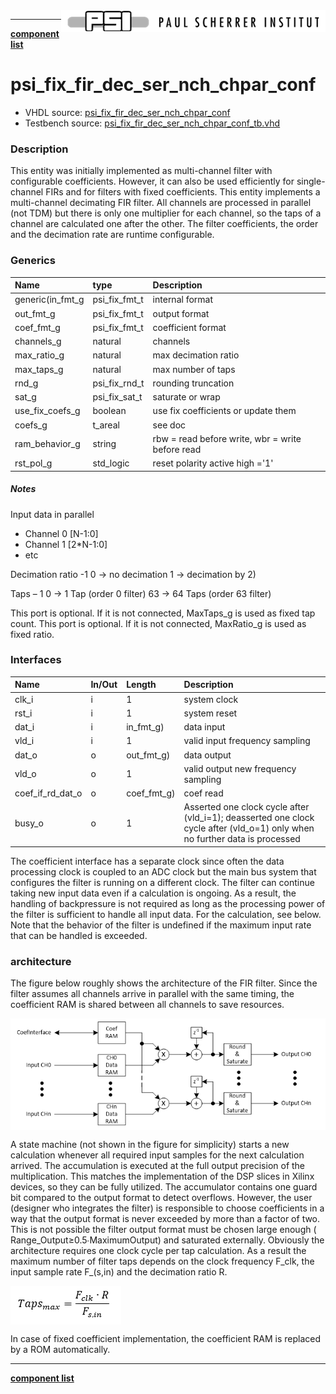 <img align="right" src="../../doc/psi_logo.png">

***

[**component list**](../README.md)


# psi_fix_fir_dec_ser_nch_chpar_conf
 - VHDL source: [psi_fix_fir_dec_ser_nch_chpar_conf](../../hdl/psi_fix_fir_dec_ser_nch_chpar_conf.vhd)
 - Testbench source: [psi_fix_fir_dec_ser_nch_chpar_conf_tb.vhd](../../testbench/psi_fix_fir_dec_ser_nch_chpar_conf_tb/psi_fix_fir_dec_ser_nch_chpar_conf_tb.vhd)

### Description

This entity was initially implemented as multi-channel filter with configurable coefficients. However, it can also be used efficiently for single-channel FIRs and for filters with fixed coefficients.
This entity implements a multi-channel decimating FIR filter. All channels are processed in parallel (not TDM) but there is only one multiplier for each channel, so the taps of a channel are calculated one after the other. The filter coefficients, the order and the decimation rate are runtime configurable.


### Generics
| Name             | type          | Description                                      |
|:-----------------|:--------------|:-------------------------------------------------|
| generic(in_fmt_g | psi_fix_fmt_t | internal format                                  |
| out_fmt_g        | psi_fix_fmt_t | output format                                    |
| coef_fmt_g       | psi_fix_fmt_t | coefficient format                               |
| channels_g       | natural       | channels                                         |
| max_ratio_g      | natural       | max decimation ratio                             |
| max_taps_g       | natural       | max number of taps                               |
| rnd_g            | psi_fix_rnd_t | rounding truncation                              |
| sat_g            | psi_fix_sat_t | saturate or wrap                                 |
| use_fix_coefs_g  | boolean       | use fix coefficients or update them              |
| coefs_g          | t_areal       | see doc                                          |
| ram_behavior_g   | string        | rbw = read before write, wbr = write before read |
| rst_pol_g        | std_logic     | reset polarity active high ='1'                  |

##### Notes

Input data in parallel
- Channel 0 [N-1:0]
- Channel 1 [2*N-1:0]
- etc

Decimation ratio -1
0  -> no decimation
1  -> decimation by 2)

Taps – 1
0 	-> 1 Tap (order 0 filter)
63 	-> 64 Taps (order 63 filter)

This port is optional. If it is not connected, MaxTaps_g is used as fixed tap count.
This port is optional. If it is not connected, MaxRatio_g is used as fixed ratio.


### Interfaces
| Name             | In/Out   | Length      | Description                         |
|:-----------------|:---------|:------------|:------------------------------------|
| clk_i            | i        | 1           | system clock                        |
| rst_i            | i        | 1           | system reset                        |
| dat_i            | i        | in_fmt_g)   | data input                          |
| vld_i            | i        | 1           | valid input frequency sampling      |
| dat_o            | o        | out_fmt_g)  | data output                         |
| vld_o            | o        | 1           | valid output new frequency sampling |
| coef_if_rd_dat_o | o        | coef_fmt_g) | coef read                           |
| busy_o           | o        | 1           | Asserted one clock cycle after (vld_i=1); deasserted one clock cycle after (vld_o=1) only when no further data is processed    |

The coefficient interface has a separate clock since often the data processing clock is coupled to an ADC clock but the main bus system that configures the filter is running on a different clock.
The filter can continue taking new input data even if a calculation is ongoing. As a result, the handling of backpressure is not required as long as the processing power of the filter is sufficient to handle all input data. For the calculation, see below.
Note that the behavior of the filter is undefined if the maximum input rate that can be handled is exceeded.

### architecture

The figure below roughly shows the architecture of the FIR filter. Since the filter assumes all channels arrive in parallel with the same timing, the coefficient RAM is shared between all channels to save resources.

<img align="center" src="psi_fix_fir_dec_ser_nch_chpar_conf_a.png">

A state machine (not shown in the figure for simplicity) starts a new calculation whenever all required input samples for the next calculation arrived.
The accumulation is executed at the full output precision of the multiplication. This matches the implementation of the DSP slices in Xilinx devices, so they can be fully utilized.
The accumulator contains one guard bit compared to the output format to detect overflows. However, the user (designer who integrates the filter) is responsible to choose coefficients in a way that the output format is never exceeded by more than a factor of two. This is not possible the filter output format must be chosen large enough ( Range_Output≥0.5∙MaximumOutput) and saturated externally.
Obviously the architecture requires one clock cycle per tap calculation. As a result the maximum number of filter taps depends on the clock frequency F_clk, the input sample rate F_(s,in) and the decimation ratio R.

<img align="center" src="psi_fix_fir_dec_ser_nch_chpar_conf_b.png">

In case of fixed coefficient implementation, the coefficient RAM is replaced by a ROM automatically.

---
[**component list**](../README.md)
